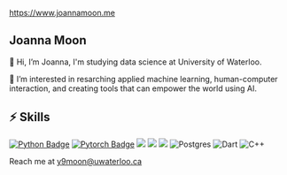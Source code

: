 https://www.joannamoon.me

## Joanna Moon

👋 Hi, I’m Joanna, I'm studying data science at University of Waterloo. 


👀 I’m interested in resarching applied machine learning, human-computer interaction, and creating tools that can empower the world using AI. 

## ⚡ Skills
<div>
  
[![Python Badge](https://img.shields.io/badge/-Python-3776AB?style=flat-square&logo=Python&logoColor=white)]()
[![Pytorch Badge](https://img.shields.io/badge/-Pytorch-EE4C2C?style=flat-square&logo=PyTorch&logoColor=white)]()
<img src="https://img.shields.io/badge/Typescript-3178C6?style=flat-square&logo=Typescript&logoColor=white"/>
<img src="https://img.shields.io/badge/React-61DAFB?style=flat-square&logo=React&logoColor=black"/>
<img src="https://img.shields.io/badge/C-A8B9CC?style=flat-square&logo=C&logoColor=white"/>
![Postgres](https://img.shields.io/badge/postgres-%23316192.svg?style=for-the-badge&logo=postgresql&logoColor=white)
![Dart](https://img.shields.io/badge/dart-%230175C2.svg?style=for-the-badge&logo=dart&logoColor=white)
![C++](https://img.shields.io/badge/c++-%2300599C.svg?style=for-the-badge&logo=c%2B%2B&logoColor=white)

</div>

Reach me at y9moon@uwaterloo.ca
